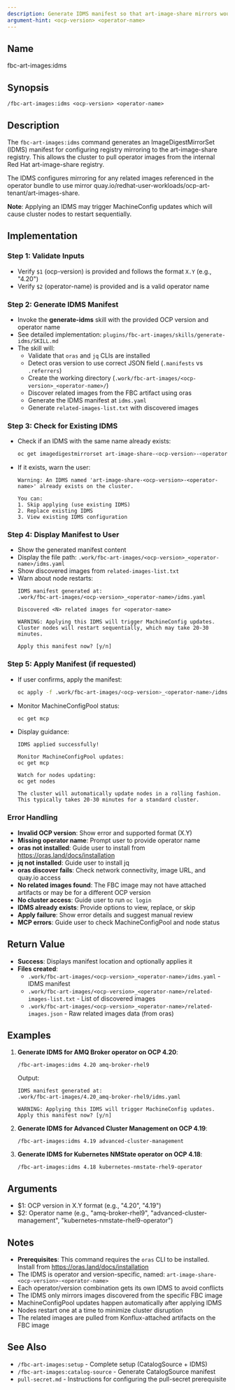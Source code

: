 ```yaml
---
description: Generate IDMS manifest so that art-image-share mirrors would be used on the cluster for all operator related images
argument-hint: <ocp-version> <operator-name>
---
```


## Name
fbc-art-images:idms

## Synopsis
```
/fbc-art-images:idms <ocp-version> <operator-name>
```

## Description
The `fbc-art-images:idms` command generates an ImageDigestMirrorSet (IDMS) manifest for configuring registry mirroring to the art-image-share registry. This allows the cluster to pull operator images from the internal Red Hat art-image-share registry.

The IDMS configures mirroring for any related images referenced in the operator bundle to use mirror quay.io/redhat-user-workloads/ocp-art-tenant/art-images-share.

**Note**: Applying an IDMS may trigger MachineConfig updates which will cause cluster nodes to restart sequentially.

## Implementation

### Step 1: Validate Inputs
- Verify `$1` (ocp-version) is provided and follows the format `X.Y` (e.g., "4.20")
- Verify `$2` (operator-name) is provided and is a valid operator name

### Step 2: Generate IDMS Manifest
- Invoke the **generate-idms** skill with the provided OCP version and operator name
- See detailed implementation: `plugins/fbc-art-images/skills/generate-idms/SKILL.md`
- The skill will:
  - Validate that `oras` and `jq` CLIs are installed
  - Detect oras version to use correct JSON field (`.manifests` vs `.referrers`)
  - Create the working directory (`.work/fbc-art-images/<ocp-version>_<operator-name>/`)
  - Discover related images from the FBC artifact using oras
  - Generate the IDMS manifest at `idms.yaml`
  - Generate `related-images-list.txt` with discovered images

### Step 3: Check for Existing IDMS
- Check if an IDMS with the same name already exists:
  ```bash
  oc get imagedigestmirrorset art-image-share-<ocp-version>-<operator-name> -o name 2>/dev/null
  ```
- If it exists, warn the user:
  ```
  Warning: An IDMS named 'art-image-share-<ocp-version>-<operator-name>' already exists on the cluster.

  You can:
  1. Skip applying (use existing IDMS)
  2. Replace existing IDMS
  3. View existing IDMS configuration
  ```

### Step 4: Display Manifest to User
- Show the generated manifest content
- Display the file path: `.work/fbc-art-images/<ocp-version>_<operator-name>/idms.yaml`
- Show discovered images from `related-images-list.txt`
- Warn about node restarts:
  ```
  IDMS manifest generated at:
  .work/fbc-art-images/<ocp-version>_<operator-name>/idms.yaml

  Discovered <N> related images for <operator-name>

  WARNING: Applying this IDMS will trigger MachineConfig updates.
  Cluster nodes will restart sequentially, which may take 20-30 minutes.

  Apply this manifest now? [y/n]
  ```

### Step 5: Apply Manifest (if requested)
- If user confirms, apply the manifest:
  ```bash
  oc apply -f .work/fbc-art-images/<ocp-version>_<operator-name>/idms.yaml
  ```
- Monitor MachineConfigPool status:
  ```bash
  oc get mcp
  ```
- Display guidance:
  ```
  IDMS applied successfully!

  Monitor MachineConfigPool updates:
  oc get mcp

  Watch for nodes updating:
  oc get nodes

  The cluster will automatically update nodes in a rolling fashion.
  This typically takes 20-30 minutes for a standard cluster.
  ```

### Error Handling
- **Invalid OCP version**: Show error and supported format (X.Y)
- **Missing operator name**: Prompt user to provide operator name
- **oras not installed**: Guide user to install from https://oras.land/docs/installation
- **jq not installed**: Guide user to install jq
- **oras discover fails**: Check network connectivity, image URL, and quay.io access
- **No related images found**: The FBC image may not have attached artifacts or may be for a different OCP version
- **No cluster access**: Guide user to run `oc login`
- **IDMS already exists**: Provide options to view, replace, or skip
- **Apply failure**: Show error details and suggest manual review
- **MCP errors**: Guide user to check MachineConfigPool and node status

## Return Value
- **Success**: Displays manifest location and optionally applies it
- **Files created**:
  - `.work/fbc-art-images/<ocp-version>_<operator-name>/idms.yaml` - IDMS manifest
  - `.work/fbc-art-images/<ocp-version>_<operator-name>/related-images-list.txt` - List of discovered images
  - `.work/fbc-art-images/<ocp-version>_<operator-name>/related-images.json` - Raw related images data (from oras)

## Examples

1. **Generate IDMS for AMQ Broker operator on OCP 4.20**:
   ```
   /fbc-art-images:idms 4.20 amq-broker-rhel9
   ```
   Output:
   ```
   IDMS manifest generated at:
   .work/fbc-art-images/4.20_amq-broker-rhel9/idms.yaml

   WARNING: Applying this IDMS will trigger MachineConfig updates.
   Apply this manifest now? [y/n]
   ```

2. **Generate IDMS for Advanced Cluster Management on OCP 4.19**:
   ```
   /fbc-art-images:idms 4.19 advanced-cluster-management
   ```

3. **Generate IDMS for Kubernetes NMState operator on OCP 4.18**:
   ```
   /fbc-art-images:idms 4.18 kubernetes-nmstate-rhel9-operator
   ```

## Arguments
- $1: OCP version in X.Y format (e.g., "4.20", "4.19")
- $2: Operator name (e.g., "amq-broker-rhel9", "advanced-cluster-management", "kubernetes-nmstate-rhel9-operator")

## Notes
- **Prerequisites**: This command requires the `oras` CLI to be installed. Install from https://oras.land/docs/installation
- The IDMS is operator and version-specific, named: `art-image-share-<ocp-version>-<operator-name>`
- Each operator/version combination gets its own IDMS to avoid conflicts
- The IDMS only mirrors images discovered from the specific FBC image
- MachineConfigPool updates happen automatically after applying IDMS
- Nodes restart one at a time to minimize cluster disruption
- The related images are pulled from Konflux-attached artifacts on the FBC image

## See Also
- `/fbc-art-images:setup` - Complete setup (CatalogSource + IDMS)
- `/fbc-art-images:catalog-source` - Generate CatalogSource manifest
- `pull-secret.md` - Instructions for configuring the pull-secret prerequisite
